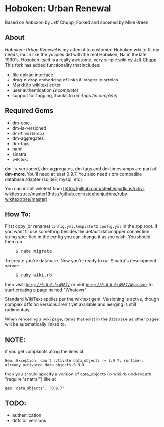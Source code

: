# Hoboken: Urban Renewal
Based on _Hoboken_ by Jeff Chupp,
Forked and spooned by Mike Green

## About
_Hoboken: Urban Renewal_ is my attempt to customize Hoboken wiki to fit my needs, much like the yuppies did with the real Hoboken, NJ in the late 1990's. Hoboken itself is a really awesome, very simple wiki by [Jeff Chupp](http://semanticart.com). This fork has added functionality that includes:

* file upload interface
* drag-n-drop embedding of links & images in articles
* [MarkItUp](http://markitup.jaysalvat.com/) wikitext editor
* user authentication _(incomplete)_
* support for tagging, thanks to dm-tags _(incomplete)_

## Required Gems
* dm-core
* dm-is-versioned
* dm-timestamps
* dm-aggregates
* dm-tags
* haml
* sinatra
* wikitext

dm-is-versioned, dm-aggregates, dm-tags and dm-timestamps are part of __dm-more__.  You'll need at least 0.9.7.  You also need a dm compatible database adapter (sqlite3, mysql, etc).

You can install wikitext from [http://github.com/stephenjudkins/ruby-wikitext/tree/master](http://github.com/stephenjudkins/ruby-wikitext/tree/master).

## How To:

First copy (or rename) <code>config.yml.template</code> to <code>config.yml</code> in the app root. If you want to use something besides the default datamapper connection string specified in the config you can change it as you wish. You should then run
<pre>
    $ rake migrate
</pre>

To create you're database.  Now you're ready to run Sinatra's development server:

<pre>
    $ ruby wiki.rb
</pre>

then visit: <code>http://0.0.0.0:4567/</code> or visit <code>http://0.0.0.0:4567/Whatever</code> to start creating a page named "Whatever".

Standard WikiText applies per the wikitext gem. Versioning is active, though complex diffs on versions aren't yet available and merging is still rudimentary.

When rendering a wiki page, items that exist in the database as other pages will be automatically linked to.

## NOTE:

if you get complaints along the lines of

    Gem::Exception: can't activate data_objects (= 0.9.7, runtime), already activated data_objects-0.9.9

then you should specify a version of data\_objects (in wiki.rb underneath "require 'sinatra'") like so

    gem 'data_objects', '0.9.7'

## TODO:
* authentication
* diffs on versions
